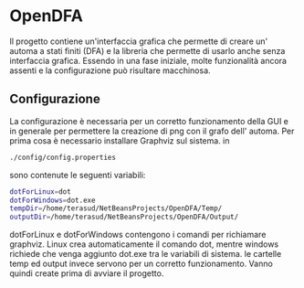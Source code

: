 # OpenDFA

Il progetto contiene un'interfaccia grafica che permette di creare un' automa a stati finiti (DFA) e la libreria che permette di usarlo anche senza interfaccia grafica.
Essendo in una fase iniziale, molte funzionalità ancora assenti e la configurazione
può risultare macchinosa.

## Configurazione

La configurazione è necessaria per un corretto funzionamento della GUI e in generale
per permettere la creazione di png con il grafo dell' automa.
Per prima cosa è necessario installare Graphviz sul sistema.
in 
```sh
./config/config.properties
```  

sono contenute le seguenti variabili:
```sh
dotForLinux=dot
dotForWindows=dot.exe
tempDir=/home/terasud/NetBeansProjects/OpenDFA/Temp/
outputDir=/home/terasud/NetBeansProjects/OpenDFA/Output/

```
dotForLinux e dotForWindows contengono i comandi per richiamare graphviz.
Linux crea automaticamente il comando dot, mentre windows richiede che venga 
aggiunto dot.exe tra le variabili di sistema.
le cartelle temp ed output invece servono per un corretto funzionamento.
Vanno quindi  create prima di avviare il progetto.
 
